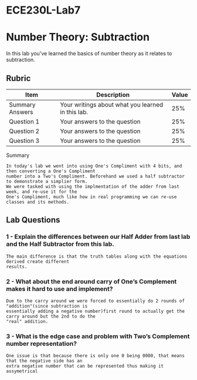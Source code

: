 # ECE230L-Lab7
# Number Theory: Subtraction

In this lab you've learned the basics of number theory as it relates to subtraction.

## Rubric

| Item | Description | Value |
| ---- | ----------- | ----- |
| Summary Answers | Your writings about what you learned in this lab. | 25% |
| Question 1 | Your answers to the question | 25% |
| Question 2 | Your answers to the question | 25% |
| Question 3 | Your answers to the question | 25% |

Summary

	In today's lab we went into using One's Compliment with 4 bits, and then converting a One's Compliment
	number into a Two's Compliment. Beforehand we used a half subtractor to demonstrate a simplier form.
	We were tasked with using the implmentation of the adder from last week, and re-use it for the 
	One's Compliment, much like how in real programming we can re-use classes and its methods. 

## Lab Questions

### 1 - Explain the differences between our Half Adder from last lab and the Half Subtractor from this lab.
	The main difference is that the truth tables along with the equations derived create different
	results.
### 2 - What about the end around carry of One’s Complement makes it hard to use and implement?
	Due to the carry around we were forced to essentially do 2 rounds of "addition"(since subtraction is
	essentially adding a negative number)first round to actually get the carry around but the 2nd to do the
	"real" addition.
### 3 - What is the edge case and problem with Two’s Complement number representation?
	One issue is that because there is only one 0 being 0000, that means that the negative side has an
	extra negative number that can be represented thus making it assymetrical	

